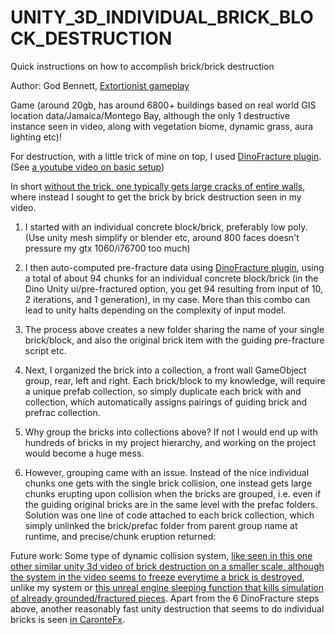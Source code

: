 # UNITY_3D_INDIVIDUAL_BRICK_BLOCK_DESTRUCTION
Quick instructions on how to accomplish brick/brick destruction


Author: God Bennett, [Extortionist gameplay](https://youtu.be/B4mDnA1M0nE)

Game (around 20gb, has around 6800+ buildings based on real world GIS location
data/Jamaica/Montego Bay, although the only 1 destructive instance seen in video, along with
vegetation biome, dynamic grass, aura lighting etc)!

For destruction, with a little trick of mine on top, I used [DinoFracture plugin](https://assetstore.unity.com/packages/tools/physics/dinofracture-a-dynamic-fracture-library-26599). (See [a youtube video on basic setup](https://www.youtube.com/watch?v=Ob915rNk3-k))

In short [without the trick, one typically gets large cracks of entire walls](https://www.youtube.com/watch?v=Kn8YgywItXQ&feature=youtu.be), where instead I sought
to get the brick by brick destruction seen in my video.

1. I started with an individual concrete block/brick, preferably low poly. (Use unity mesh
simplify or blender etc, around 800 faces doesn't pressure my gtx 1060/i76700 too much)

2. I then auto-computed pre-fracture data using [DinoFracture plugin](https://assetstore.unity.com/packages/tools/physics/dinofracture-a-dynamic-fracture-library-26599), using a total of about 94 chunks for an individual concrete block/brick (in the Dino Unity ui/pre-fractured
option, you get 94 resulting from input of 10, 2 iterations, and 1 generation), in my case.
More than this combo can lead to unity halts depending on the complexity of input
model.

3. The process above creates a new folder sharing the name of your single brick/block, and
also the original brick item with the guiding pre-fracture script etc.

4. Next, I organized the brick into a collection, a front wall GameObject group, rear, left
and right. Each brick/block to my knowledge, will require a unique prefab collection, so
simply duplicate each brick with and collection, which automatically assigns pairings of
guiding brick and prefrac collection.

5. Why group the bricks into collections above? If not I would end up with hundreds of
bricks in my project hierarchy, and working on the project would become a huge mess.

6. However, grouping came with an issue. Instead of the nice individual chunks one gets
with the single brick collision, one instead gets large chunks erupting upon collision
when the bricks are grouped, i.e. even if the guiding original bricks are in the same level
with the prefac folders. Solution was one line of code attached to each brick collection,
which simply unlinked the brick/prefac folder from parent group name at runtime, and
precise/chunk eruption returned:

Future work: Some type of dynamic collision system, [like seen in this one other similar unity 3d video of brick destruction on a smaller scale, although the system in the video seems to freeze everytime a brick is destroyed](https://youtu.be/_-WdU4VQjZI), unlike my system or [this unreal engine sleeping function that kills simulation of already grounded/fractured pieces](https://youtu.be/VWzCMGcC6eA?t=610). Apart from the 6 DinoFracture steps above, another reasonably fast unity destruction that seems to do individual bricks is seen [in CaronteFx](https://youtu.be/JqctvCmlky0).
